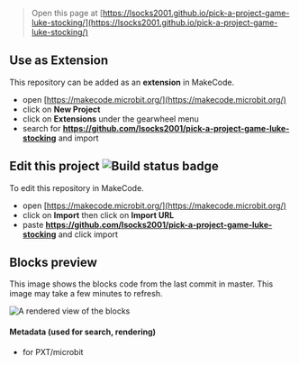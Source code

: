 
> Open this page at [https://lsocks2001.github.io/pick-a-project-game-luke-stocking/](https://lsocks2001.github.io/pick-a-project-game-luke-stocking/)

## Use as Extension

This repository can be added as an **extension** in MakeCode.

* open [https://makecode.microbit.org/](https://makecode.microbit.org/)
* click on **New Project**
* click on **Extensions** under the gearwheel menu
* search for **https://github.com/lsocks2001/pick-a-project-game-luke-stocking** and import

## Edit this project ![Build status badge](https://github.com/lsocks2001/pick-a-project-game-luke-stocking/workflows/MakeCode/badge.svg)

To edit this repository in MakeCode.

* open [https://makecode.microbit.org/](https://makecode.microbit.org/)
* click on **Import** then click on **Import URL**
* paste **https://github.com/lsocks2001/pick-a-project-game-luke-stocking** and click import

## Blocks preview

This image shows the blocks code from the last commit in master.
This image may take a few minutes to refresh.

![A rendered view of the blocks](https://github.com/lsocks2001/pick-a-project-game-luke-stocking/raw/master/.github/makecode/blocks.png)

#### Metadata (used for search, rendering)

* for PXT/microbit
<script src="https://makecode.com/gh-pages-embed.js"></script><script>makeCodeRender("{{ site.makecode.home_url }}", "{{ site.github.owner_name }}/{{ site.github.repository_name }}");</script>
